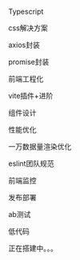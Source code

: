 Typescript

css解决方案

axios封装

promise封装

前端工程化

vite插件+进阶

组件设计

性能优化

一万数据量渲染优化

eslint团队规范

前端监控

发布部署

ab测试

低代码

正在搭建中。。。